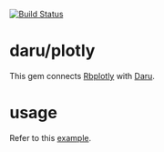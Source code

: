 [![Build Status](https://travis-ci.org/genya0407/daru-plotly.svg?branch=master)](https://travis-ci.org/genya0407/daru-plotly)

# daru/plotly

This gem connects [Rbplotly](https://github.com/ash1day/rbplotly) with [Daru](https://github.com/SciRuby/daru).

# usage

Refer to this [example](http://nbviewer.jupyter.org/github/genya0407/daru_plotting_plotly/blob/master/examples/plots.ipynb).
